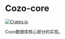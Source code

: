 # Cozo-core

[![Crates.io](https://img.shields.io/crates/v/cozo)](https://crates.io/crates/cozo)

Cozo数据库核心部分的实现。